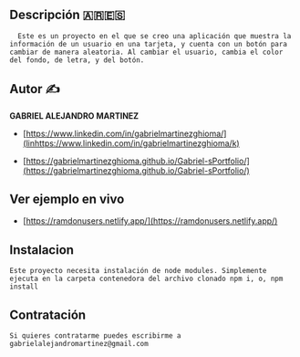 ## Descripción 🇦🇷🇪🇸

      Este es un proyecto en el que se creo una aplicación que muestra la información de un usuario en una tarjeta, y cuenta con un botón para cambiar de manera aleatoria. Al cambiar el usuario, cambia el color del fondo, de letra, y del botón.

## Autor ✍

**GABRIEL ALEJANDRO MARTINEZ**

- [https://www.linkedin.com/in/gabrielmartinezghioma/](linhttps://www.linkedin.com/in/gabrielmartinezghioma/k)

- [https://gabrielmartinezghioma.github.io/Gabriel-sPortfolio/](https://gabrielmartinezghioma.github.io/Gabriel-sPortfolio/)

## Ver ejemplo en vivo

- [https://ramdonusers.netlify.app/](https://ramdonusers.netlify.app/)

## Instalacion 

	Este proyecto necesita instalación de node modules. Simplemente ejecuta en la carpeta contenedora del archivo clonado npm i, o, npm install

## Contratación 
	Si quieres contratarme puedes escribirme a gabrielalejandromartinez@gmail.com

